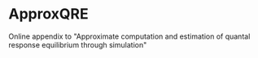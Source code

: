# ApproxQRE
Online appendix to "Approximate computation and estimation of quantal response equilibrium through simulation"

